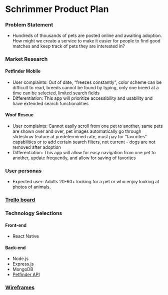 # Schrimmer Product Plan

### Problem Statement
+ Hundreds of thousands of pets are posted online and awaiting adoption. How might we create a service to make it easier for people to find good matches and keep track of pets they are interested in?

### Market Research
#### Petfinder Mobile
+ User complaints: Out of date, “freezes constantly”, color scheme can be difficult to read, breeds cannot be found by typing, only one breed at a time can be selected, limited search fields
+ Differentiation: This app will prioritize accessibility and usability and have extended search functionalities
#### Woof Rescue
+ User complaints: Cannot easily scroll from one pet to another, same pets are shown over and over, pet images automatically go through slideshow feature at predetermined rate, must pay for “favorites” capabilities or to add certain search filters, not current - dogs are not removed after adoption
+ Differentiation: This app will allow for easy navigation from one pet to another, update frequently, and allow for saving of favorites

### User personas
+ Expected user: Adults 20-60+ looking for a pet or who enjoy looking at photos of animals.

### [Trello board](https://trello.com/b/VwCowjjT/capstone)

### Technology Selections
#### Front-end
+ React Native

#### Back-end
+ Node.js
+ Express.js
+ MongoDB
+ [Petfinder API](https://www.petfinder.com/developers/api-docs)

### [Wireframes](https://drive.google.com/file/d/0B1EkVs7p8AR1Qk9nVWdJcmdpRE0/view?usp=sharing)
